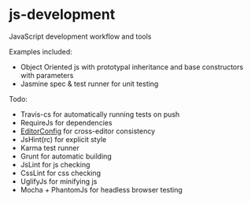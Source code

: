 js-development
============

JavaScript development workflow and tools

Examples included:
- Object Oriented js with prototypal inheritance and base constructors with parameters
- Jasmine spec & test runner for unit testing

Todo:
- Travis-cs for automatically running tests on push
- RequireJs for dependencies
- [EditorConfig](http://editorconfig.org) for cross-editor consistency
- JsHint(rc) for explicit style
- Karma test runner
- Grunt for automatic building
- JsLint for js checking
- CssLint for css checking
- UglifyJs for minifying js
- Mocha + PhantomJs for headless browser testing
